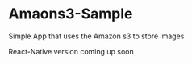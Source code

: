 # Amaons3-Sample
Simple App that uses the Amazon s3 to store images

React-Native version coming up soon
